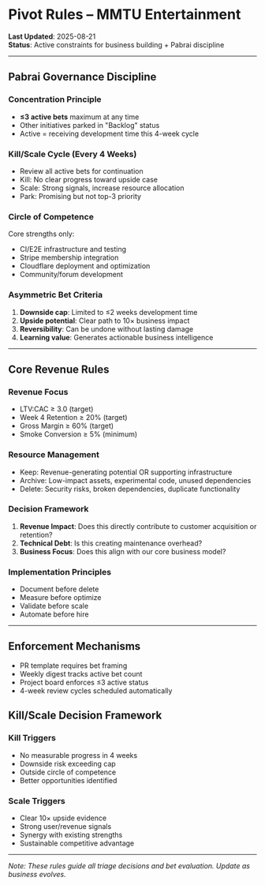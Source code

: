 # Pivot Rules – MMTU Entertainment

**Last Updated**: 2025-08-21  
**Status**: Active constraints for business building + Pabrai discipline

---

## Pabrai Governance Discipline

### Concentration Principle
- **≤3 active bets** maximum at any time
- Other initiatives parked in "Backlog" status  
- Active = receiving development time this 4-week cycle

### Kill/Scale Cycle (Every 4 Weeks)
- Review all active bets for continuation
- Kill: No clear progress toward upside case
- Scale: Strong signals, increase resource allocation
- Park: Promising but not top-3 priority

### Circle of Competence
Core strengths only:
- CI/E2E infrastructure and testing
- Stripe membership integration
- Cloudflare deployment and optimization
- Community/forum development

### Asymmetric Bet Criteria
1. **Downside cap**: Limited to ≤2 weeks development time
2. **Upside potential**: Clear path to 10× business impact
3. **Reversibility**: Can be undone without lasting damage
4. **Learning value**: Generates actionable business intelligence

---

## Core Revenue Rules

### Revenue Focus
- LTV:CAC ≥ 3.0 (target)
- Week 4 Retention ≥ 20% (target)  
- Gross Margin ≥ 60% (target)
- Smoke Conversion ≥ 5% (minimum)

### Resource Management
- Keep: Revenue-generating potential OR supporting infrastructure
- Archive: Low-impact assets, experimental code, unused dependencies
- Delete: Security risks, broken dependencies, duplicate functionality

### Decision Framework
1. **Revenue Impact**: Does this directly contribute to customer acquisition or retention?
2. **Technical Debt**: Is this creating maintenance overhead?
3. **Business Focus**: Does this align with our core business model?

### Implementation Principles
- Document before delete
- Measure before optimize  
- Validate before scale
- Automate before hire

---

## Enforcement Mechanisms
- PR template requires bet framing
- Weekly digest tracks active bet count  
- Project board enforces ≤3 active status
- 4-week review cycles scheduled automatically

## Kill/Scale Decision Framework

### Kill Triggers
- No measurable progress in 4 weeks
- Downside risk exceeding cap
- Outside circle of competence  
- Better opportunities identified

### Scale Triggers  
- Clear 10× upside evidence
- Strong user/revenue signals
- Synergy with existing strengths
- Sustainable competitive advantage

---

*Note: These rules guide all triage decisions and bet evaluation. Update as business evolves.*